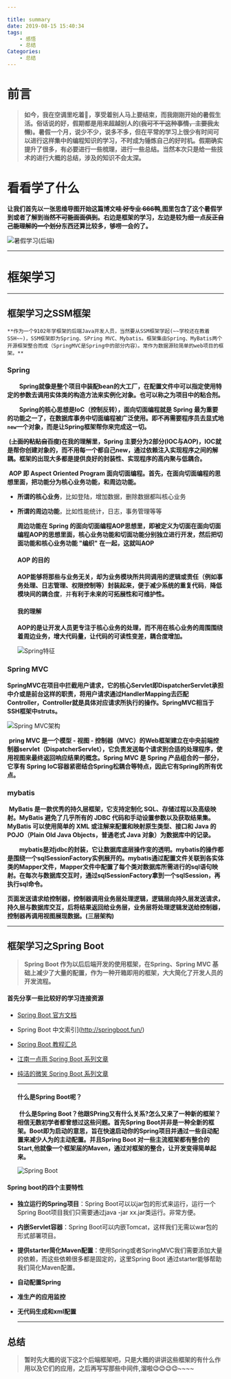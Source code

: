 ```yaml
---

title: summary
date: 2019-08-15 15:40:34
tags:
	- 感悟
	- 总结
Categories:
	- 总结
---
```


# 前言

>   **如今，我在空调里吃着🍉，享受着别人马上要结束，而我刚刚开始的暑假生活。俗话说的好，假期都是用来超越别人的(~~我可不干这种事情，主要我太懒~~)。暑假一个月，说少不少，说多不多，但在平常的学习上很少有时间可以进行这样集中的编程知识的学习，不时成为锤炼自己的好时机。假期确实提升了很多，有必要进行一些梳理，进行一些总结。当然本次只是给一些技术的进行大概的总结，涉及的知识不会太深。**

# 看看学了什么

  **让我们首先以一张思维导图开始这篇博文~~哇 好专业 666鸭~~,图里包含了这个暑假学到或者了解到~~当然不可能面面俱到~~。右边是框架的学习，左边是较为细一点~~反正自己能理解的一个划分~~东西还算比较多，够唠一会的了。**

![暑假学习(后端)](https://i.loli.net/2019/08/15/fBMuJO9ct1ZxqbD.png)

---



# 框架学习

---

## 框架学习之SSM框架

 	**作为一个9102年学框架的后端Java开发人员，当然要从SSM框架学起(~~学校还在教着SSH~~)，SSM框架即为Spring、SPring MVC、Mybatis。框架集由Spring、MyBatis两个开源框架整合而成（SpringMVC是Spring中的部分内容）。常作为数据源较简单的web项目的框架。**

### Spring

　　**Spring就像是整个项目中装配bean的大工厂，在配置文件中可以指定使用特定的参数去调用实体类的构造方法来实例化对象。也可以称之为项目中的粘合剂。**

　　**Spring的核心思想是IoC（控制反转），面向切面编程就是 Spring 最为重要的功能之一了，在数据库事务中切面编程被广泛使用。即不再需要程序员去显式地`new`一个对象，而是让Spring框架帮你来完成这一切。**

​	**(~~上面的粘贴自百度~~)在我的理解里，Spring 主要分为2部分(IOC与AOP)，IOC就是帮你创建对象的，而不用每一个都自己new，通过依赖注入实现程序之间的解耦。框架的出现大多都是提供良好的封装性、实现程序的高内聚与低耦合。**

​	**AOP 即 Aspect Oriented Program 面向切面编程。首先，在面向切面编程的思想里面，把功能分为核心业务功能，和周边功能。**

- **所谓的核心业务**，比如登陆，增加数据，删除数据都叫核心业务

- **所谓的周边功能**，比如性能统计，日志，事务管理等等

  

  **周边功能在 Spring 的面向切面编程AOP思想里，即被定义为切面在面向切面编程AOP的思想里面，核心业务功能和切面功能分别独立进行开发，然后把切面功能和核心业务功能 "编织" 在一起，这就叫AOP**

  

  #### AOP 的目的

  **AOP能够将那些与业务无关，却为业务模块所共同调用的逻辑或责任（例如事务处理、日志管理、权限控制等）封装起来，便于减少系统的重复代码**，**降低模块间的耦合度**，并**有利于未来的可拓展性和可维护性。**

  

  #### 我的理解

  ​	**AOP的是让开发人员更专注于核心业务的处理，而不用在核心业务的周围围绕着周边业务，增大代码量，让代码的可读性变差，耦合度增加。**

  ![Spring特征](https://i.loli.net/2019/08/15/jQL21EqZiHlVzSC.png)

  

### Spring MVC

​	**SpringMVC在项目中拦截用户请求，它的核心Servlet即DispatcherServlet承担中介或是前台这样的职责，将用户请求通过HandlerMapping去匹配Controller，Controller就是具体对应请求所执行的操作。SpringMVC相当于SSH框架中struts。**

![Spring MVC架构](https://upload-images.jianshu.io/upload_images/7896890-a25782fb05f315de.png?imageMogr2/auto-orient/strip%7CimageView2/2/w/1000/format/webp](https://upload-images.jianshu.io/upload_images/7896890-a25782fb05f315de.png?imageMogr2/auto-orient/strip|imageView2/2/w/1000/format/webp))

​	**pring MVC 是一个模型 - 视图 - 控制器（MVC）的Web框架建立在中央前端控制器servlet（DispatcherServlet），它负责发送每个请求到合适的处理程序，使用视图来最终返回响应结果的概念。Spring MVC 是 Spring 产品组合的一部分，它享有 Spring IoC容器紧密结合Spring松耦合等特点，因此它有Spring的所有优点。**

### **mybatis**

​	**MyBatis 是一款优秀的持久层框架，它支持定制化 SQL、存储过程以及高级映射。MyBatis 避免了几乎所有的 JDBC 代码和手动设置参数以及获取结果集。MyBatis 可以使用简单的 XML 或注解来配置和映射原生类型、接口和 Java 的 POJO（Plain Old Java Objects，普通老式 Java 对象）为数据库中的记录。**

　　**mybatis是对jdbc的封装，它让数据库底层操作变的透明。mybatis的操作都是围绕一个sqlSessionFactory实例展开的。mybatis通过配置文件关联到各实体类的Mapper文件，Mapper文件中配置了每个类对数据库所需进行的sql语句映射。在每次与数据库交互时，通过sqlSessionFactory拿到一个sqlSession，再执行sql命令。**

​	**页面发送请求给控制器，控制器调用业务层处理逻辑，逻辑层向持久层发送请求，持久层与数据库交互，后将结果返回给业务层，业务层将处理逻辑发送给控制器，控制器再调用视图展现数据。(三层架构)**

---

## 框架学习之Spring Boot

> **Spring Boot 作为以后后端开发的使用框架，在Spring、Spring MVC 基础上减少了大量的配置，作为一种开箱即用的框架，大大简化了开发人员的开发流程。**

#### **首先分享一些比较好的学习连接资源**

- [Spring Boot 官方文档](https://docs.spring.io/spring-boot/docs/2.1.7.RELEASE/reference/html/)

-  Spring Boot 中文索引](http://springboot.fun/)

- [Spring Boot 教程汇总](http://www.springboot.wiki/)

- [江南一点雨 Spring Boot 系列文章](https://www.javaboy.org/springboot/)

- [纯洁的微笑 Spring Boot 系列文章](http://www.ityouknow.com/spring-boot.html)

  ---

  #### 什么是Spring Boot呢？

  ​	**什么是Spring Boot？他跟SPring又有什么关系?怎么又来了一种新的框架？相信无数初学者都曾想过这些问题。首先Spring Boot并非是一种全新的框架。Boot即为启动的意思，旨在快速启动你的Spring项目并通过一些自动配置来减少人为的主动配置。并且Spring Boot 对一些主流框架都有整合的Start,他就像一个框架届的Maven，通过对框架的整合，让开发变得简单起来。**

  ![Spring Boot](https://spring.io/img/homepage/icon-spring-boot.svg)

#### Spring boot的四个主要特性

+ **独立运行的Spring项目**：Spring Boot可以以jar包的形式来运行，运行一个Spring Boot项目我们只需要通过java -jar xx.jar类运行。非常方便。

+ **内嵌Servlet容器**：Spring Boot可以内嵌Tomcat，这样我们无需以war包的形式部署项目。

+ **提供starter简化Maven配置**：使用Spring或者SpringMVC我们需要添加大量的依赖，而这些依赖很多都是固定的，这里Spring Boot 通过starter能够帮助我们简化Maven配置。

+ **自动配置Spring**

+ **准生产的应用监控**

+ **无代码生成和xml配置**

  ---

## 总结

> **暂时先大概的说下这2个后端框架吧，只是大概的讲讲这些框架的有什么作用以及它们的应用，之后再写写那些中间件,溜啦😉😉😉😉~~~~**

